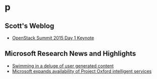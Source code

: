 # p

## Scott's Weblog
- [OpenStack Summit 2015 Day 1 Keynote](http://blog.scottlowe.org/2015/10/27/openstack-summit-day-1-keynote/)

## Microsoft Research News and Highlights
- [Swimming in a deluge of user generated content](http://research.microsoft.com/en-us/news/headlines/ugc-popularity_20151026.aspx)
- [Microsoft expands availability of Project Oxford intelligent services](http://research.microsoft.com/en-us/news/headlines/oxford-luis-beta_20151026.aspx)


